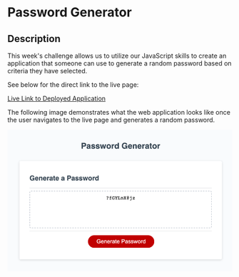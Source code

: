 # Password Generator

## Description

This week's challenge allows us to utilize our JavaScript skills to create an application that someone can use to generate a random password based on criteria they have selected. 

See below for the direct link to the live page:

[Live Link to Deployed Application](https://linhntran.github.io/password-generator/)

The following image demonstrates what the web application looks like once the user navigates to the live page and generates a random password. 

![A preview of homepage.](./Assets/images/preview.png)